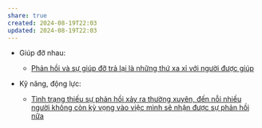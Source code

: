 ```yaml
---
share: true
created: 2024-08-19T22:03
updated: 2024-08-19T22:03
---
```

- Giúp đỡ nhau: 
    - [Phản hồi và sự giúp đỡ trả lại là những thứ xa xỉ với người được giúp](../Kinh%20t%E1%BA%BF.%20T%C3%A2m%20l%C3%BD%20h%E1%BB%8Dc%20qu%E1%BA%A3n%20l%C3%BD%20v%C3%A0%20lao%20%C4%91%E1%BB%99ng/T%C3%A2m%20l%C3%BD%20h%E1%BB%8Dc%20qu%E1%BA%A3n%20l%C3%BD%20v%C3%A0%20lao%20%C4%91%E1%BB%99ng/Gi%C3%BAp%20%C4%91%E1%BB%A1%20nhau/Ph%E1%BA%A3n%20h%E1%BB%93i%20v%C3%A0%20s%E1%BB%B1%20gi%C3%BAp%20%C4%91%E1%BB%A1%20tr%E1%BA%A3%20l%E1%BA%A1i%20l%C3%A0%20nh%E1%BB%AFng%20th%E1%BB%A9%20xa%20x%E1%BB%89%20v%E1%BB%9Bi%20ng%C6%B0%E1%BB%9Di%20%C4%91%C6%B0%E1%BB%A3c%20gi%C3%BAp.md)

- Kỹ năng, động lực: 
    - [Tình trạng thiếu sự phản hồi xảy ra thường xuyên, đến nỗi nhiều người không còn kỳ vọng vào việc mình sẽ nhận được sự phản hồi nữa](../Kinh%20t%E1%BA%BF.%20T%C3%A2m%20l%C3%BD%20h%E1%BB%8Dc%20qu%E1%BA%A3n%20l%C3%BD%20v%C3%A0%20lao%20%C4%91%E1%BB%99ng/T%C3%A2m%20l%C3%BD%20h%E1%BB%8Dc%20qu%E1%BA%A3n%20l%C3%BD%20v%C3%A0%20lao%20%C4%91%E1%BB%99ng/K%E1%BB%B9%20n%C4%83ng,%20%C4%91%E1%BB%99ng%20l%E1%BB%B1c/T%C3%ACnh%20tr%E1%BA%A1ng%20thi%E1%BA%BFu%20s%E1%BB%B1%20ph%E1%BA%A3n%20h%E1%BB%93i%20x%E1%BA%A3y%20ra%20th%C6%B0%E1%BB%9Dng%20xuy%C3%AAn,%20%C4%91%E1%BA%BFn%20n%E1%BB%97i%20nhi%E1%BB%81u%20ng%C6%B0%E1%BB%9Di%20kh%C3%B4ng%20c%C3%B2n%20k%E1%BB%B3%20v%E1%BB%8Dng%20v%C3%A0o%20vi%E1%BB%87c%20m%C3%ACnh%20s%E1%BA%BD%20nh%E1%BA%ADn%20%C4%91%C6%B0%E1%BB%A3c%20s%E1%BB%B1%20ph%E1%BA%A3n%20h%E1%BB%93i%20n%E1%BB%AFa.md)

